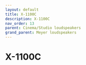 ```yaml
---
layout: default
title: X-1100C
description: X-1100C
nav_order: 13
parent: Cinema/Studio loudspeakers
grand_parent: Meyer loudspeakers
---
```


# X-1100C